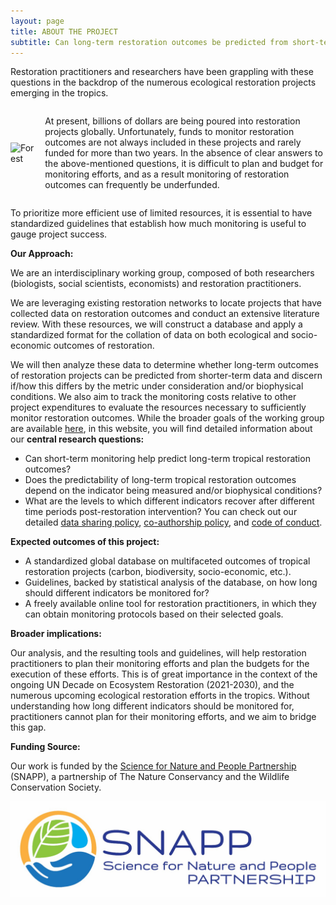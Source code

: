 ```yaml
---
layout: page
title: ABOUT THE PROJECT
subtitle: Can long-term restoration outcomes be predicted from short-term data? How long should we track restoration projects to verify their success?
---
```


Restoration practitioners and researchers have been grappling with these questions in the backdrop of the numerous ecological restoration projects emerging in the tropics.

<div style="display: flex; align-items: center;">
  <img src="/assets/img/DJI_0462.JPG"
       alt="Forest"
       style="max-width: 350px; margin-right: 1em;" />
  <div>
    <p>At present, billions of dollars are being poured into restoration projects globally. Unfortunately, funds to monitor restoration outcomes are not always included in these projects and rarely funded for more than two years. In the absence of clear answers to the above-mentioned questions, it is difficult to plan and budget for monitoring efforts, and as a result monitoring of restoration outcomes can frequently be underfunded.</p>
  </div>
</div>

To prioritize more efficient use of limited resources, it is essential to have standardized guidelines that establish how much monitoring is useful to gauge project success.

**Our Approach:**

We are an interdisciplinary working group, composed of both researchers (biologists, social scientists, economists) and restoration practitioners.

We are leveraging existing restoration networks to locate projects that have collected data on restoration outcomes and conduct an extensive literature review. With these resources, we will construct a database and apply a standardized format for the collation of data on both ecological and socio-economic outcomes of restoration.

We will then analyze these data to determine whether long-term outcomes of restoration projects can be predicted from shorter-term data and discern if/how this differs by the metric under consideration and/or biophysical conditions. We also aim to track the monitoring costs relative to other project expenditures to evaluate the resources necessary to sufficiently monitor restoration outcomes. While the broader goals of the working group are available [here](https://snappartnership.net/teams/monitoring-restoration-effectiveness/), in this website, you will find detailed information about our **central research questions:**
+ Can short-term monitoring help predict long-term tropical restoration outcomes?
+ Does the predictability of long-term tropical restoration outcomes depend on the indicator being measured and/or biophysical conditions?
+ What are the levels to which different indicators recover after different time periods post-restoration intervention?
You can check out our detailed [data sharing policy](data_sharing_policy.md), [co-authorship policy](co-authorship_policy.md), and [code of conduct](code_of_conduct.md).

**Expected outcomes of this project:**

+ A standardized global database on multifaceted outcomes of tropical restoration projects (carbon, biodiversity, socio-economic, etc.).
+ Guidelines, backed by statistical analysis of the database, on how long should different indicators be monitored for?
+ A freely available online tool for restoration practitioners, in which they can obtain monitoring protocols based on their selected goals.

**Broader implications:**

Our analysis, and the resulting tools and guidelines, will help restoration practitioners to plan their monitoring efforts and plan the budgets for the execution of these efforts. This is of great importance in the context of the ongoing UN Decade on Ecosystem Restoration (2021-2030), and the numerous upcoming ecological restoration efforts in the tropics. Without understanding how long different indicators should be monitored for, practitioners cannot plan for their monitoring efforts, and we aim to bridge this gap.

**Funding Source:**

Our work is funded by the [Science for Nature and People Partnership](https://snappartnership.net/teams/monitoring-restoration-effectiveness/) (SNAPP), a partnership of The Nature Conservancy and the Wildlife Conservation Society.

![SNAPP Logo](/assets/img/SNAPP_Picture.jpg)
